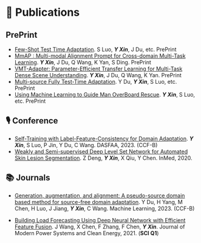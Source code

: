 # 📝 Publications 
## PrePrint
- [Few-Shot Test Time Adaptation](). S Luo, ***Y Xin***, J Du, etc. PrePrint
- [MmAP : Multi-modal Alignment Prompt for Cross-domain Multi-Task Learning](). ***Y Xin***, J Du, Q Wang, K Yan, S Ding. PrePrint
- [VMT-Adapter: Parameter-Efficient Transfer Learning for Multi-Task Dense Scene Understanding](). ***Y Xin***, J Du, Q Wang, K Yan. PrePrint
- [Multi-source Fully Test-Time Adaptation](). Y Du, ***Y Xin***, S Luo, etc. PrePrint
- [Using Machine Learning to Guide Man OverBoard Rescue](). ***Y Xin***, S Luo, etc. PrePrint

## 🎙 Conference
- [Self-Training with Label-Feature-Consistency for Domain Adaptation](https://link.springer.com/chapter/10.1007/978-3-031-30678-5_7). ***Y Xin***, S Luo, P Jin, Y Du, C Wang. DASFAA, 2023. (CCF-B)
- [Weakly and Semi-supervised Deep Level Set Network for Automated Skin Lesion Segmentation](https://link.springer.com/chapter/10.1007/978-981-15-5852-8_14). Z Deng, ***Y Xin***, X Qiu, Y Chen. InMed, 2020.

## 📚 Journals
- [Generation, augmentation, and alignment: A pseudo-source domain based method for source-free domain adaptation](). Y Du, H Yang, M Chen, H Luo, J Jiang, ***Y Xin***, C Wang. Machine Learning, 2023. (CCF-B)

- [Building Load Forecasting Using Deep Neural Network with Efficient Feature Fusion](https://ieeexplore.ieee.org/abstract/document/9319813). J Wang, X Chen, F Zhang, F Chen, ***Y Xin***. Journal of Modern Power Systems and Clean Energy, 2021. (**SCI Q1**)
